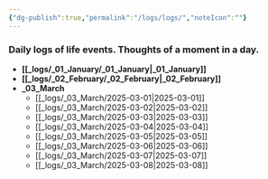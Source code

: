 ```yaml
---
{"dg-publish":true,"permalink":"/logs/logs/","noteIcon":""}
---
```


### Daily logs of life events. Thoughts of a moment in a day.


- **[[_logs/_01_January/_01_January\|_01_January]]**
- **[[_logs/_02_February/_02_February\|_02_February]]**
- **_03_March**
	- [[_logs/_03_March/2025-03-01\|2025-03-01]]
	- [[_logs/_03_March/2025-03-02\|2025-03-02]]
	- [[_logs/_03_March/2025-03-03\|2025-03-03]]
	- [[_logs/_03_March/2025-03-04\|2025-03-04]]
	- [[_logs/_03_March/2025-03-05\|2025-03-05]]
	- [[_logs/_03_March/2025-03-06\|2025-03-06]]
	- [[_logs/_03_March/2025-03-07\|2025-03-07]]
	- [[_logs/_03_March/2025-03-08\|2025-03-08]]



